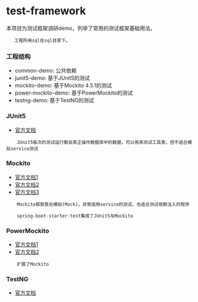 # test-framework
    
本项目为测试框架调研demo，列举了常用的测试框架基础用法。

~~~ 
   工程所用sql在sql目录下。
~~~

### 工程结构
* common-demo: 公共依赖
* junit5-demo: 基于JUnit5的测试
* mockito-demo: 基于Mockito 4.5.1的测试
* power-mockito-demo: 基于PowerMockito的测试
* testng-demo: 基于TestNG的测试

### JUnit5
* [官方文档](https://junit.org/junit5/docs/current/user-guide/)

~~~~
    JUnit5每次的测试运行都会真正操作数据库中的数据，可以用来测试工具类，但不适合模拟service测试
~~~~

### Mockito
* [官方文档1](https://site.mockito.org/)
* [官方文档2](https://javadoc.io/doc/org.mockito/mockito-core/latest/org/mockito/Mockito.html)
* [官方文档3](https://github.com/mockito/mockito/wiki)

~~~~
    Mockito框架意在模拟(Mock)，非常适用service的测试，也适合测试依赖注入的程序
~~~~

~~~~
    spring-boot-starter-test集成了JUnit5与Mockito
~~~~

### PowerMockito
* [官方文档1](https://powermock.github.io/)
* [官方文档2](https://github.com/powermock/powermock/wiki)

~~~~
    扩展了Mockito
~~~~

### TestNG
* [官方文档](https://testng.org/doc/documentation-main.html)